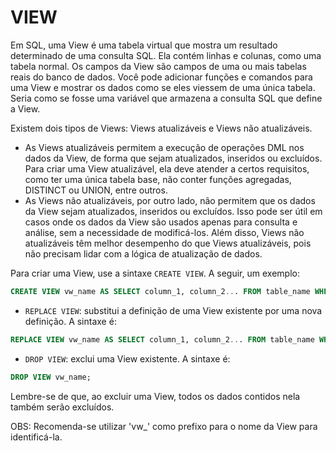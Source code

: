 # VIEW

Em SQL, uma View é uma tabela virtual que mostra um resultado determinado de uma consulta SQL. Ela contém linhas e colunas, como uma tabela normal. Os campos da View são campos de uma ou mais tabelas reais do banco de dados. Você pode adicionar funções e comandos para uma View e mostrar os dados como se eles viessem de uma única tabela. Seria como se fosse uma variável que armazena a consulta SQL que define a View.

Existem dois tipos de Views: Views atualizáveis e Views não atualizáveis.

- As Views atualizáveis permitem a execução de operações DML nos dados da View, de forma que sejam atualizados, inseridos ou excluídos. Para criar uma View atualizável, ela deve atender a certos requisitos, como ter uma única tabela base, não conter funções agregadas, DISTINCT ou UNION, entre outros.
- As Views não atualizáveis, por outro lado, não permitem que os dados da View sejam atualizados, inseridos ou excluídos. Isso pode ser útil em casos onde os dados da View são usados apenas para consulta e análise, sem a necessidade de modificá-los. Além disso, Views não atualizáveis têm melhor desempenho do que Views atualizáveis, pois não precisam lidar com a lógica de atualização de dados.

Para criar uma View, use a sintaxe `CREATE VIEW`. A seguir, um exemplo:

```sql
CREATE VIEW vw_name AS SELECT column_1, column_2... FROM table_name WHERE condition
```

- `REPLACE VIEW`: substitui a definição de uma View existente por uma nova definição. A sintaxe é:

```sql
REPLACE VIEW vw_name AS SELECT column_1, column_2... FROM table_name WHERE condition;
```

- `DROP VIEW`: exclui uma View existente. A sintaxe é:

```sql
DROP VIEW vw_name;
```
Lembre-se de que, ao excluir uma View, todos os dados contidos nela também serão excluídos.

OBS: Recomenda-se utilizar 'vw_' como prefixo para o nome da View para identificá-la.
